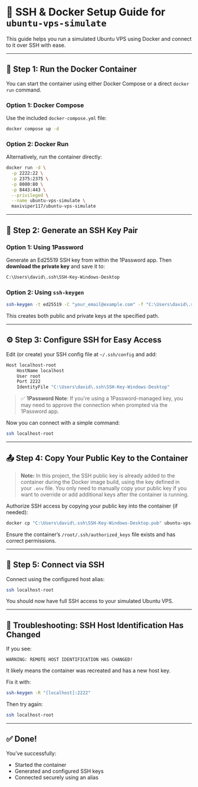 # 🚀 SSH & Docker Setup Guide for `ubuntu-vps-simulate`

This guide helps you run a simulated Ubuntu VPS using Docker and connect to it over SSH with ease.

---

## 🐳 Step 1: Run the Docker Container

You can start the container using either Docker Compose or a direct `docker run` command.

### Option 1: Docker Compose

Use the included `docker-compose.yml` file:

```bash
docker compose up -d
```

### Option 2: Docker Run

Alternatively, run the container directly:

```bash
docker run -d \
  -p 2222:22 \
  -p 2375:2375 \
  -p 8080:80 \
  -p 8443:443 \
  --privileged \
  --name ubuntu-vps-simulate \
  maxiviper117/ubuntu-vps-simulate
```

---

## 🔐 Step 2: Generate an SSH Key Pair

### Option 1: Using 1Password

Generate an Ed25519 SSH key from within the 1Password app.
Then **download the private key** and save it to:

```bash
C:\Users\david\.ssh\SSH-Key-Windows-Desktop
```

### Option 2: Using `ssh-keygen`

```bash
ssh-keygen -t ed25519 -C "your_email@example.com" -f "C:\Users\david\.ssh\SSH-Key-Windows-Desktop"
```

This creates both public and private keys at the specified path.

---

## ⚙️ Step 3: Configure SSH for Easy Access

Edit (or create) your SSH config file at `~/.ssh/config` and add:

```bash
Host localhost-root
    HostName localhost
    User root
    Port 2222
    IdentityFile "C:\Users\david\.ssh\SSH-Key-Windows-Desktop"
```

> ✅ **1Password Note**: If you're using a 1Password-managed key, you may need to approve the connection when prompted via the 1Password app.

Now you can connect with a simple command:

```bash
ssh localhost-root
```

---

## 📤 Step 4: Copy Your Public Key to the Container

> **Note:** In this project, the SSH public key is already added to the container during the Docker image build, using the key defined in your `.env` file. You only need to manually copy your public key if you want to override or add additional keys after the container is running.

Authorize SSH access by copying your public key into the container (if needed):

```bash
docker cp "C:\Users\david\.ssh\SSH-Key-Windows-Desktop.pub" ubuntu-vps-simulate:/root/.ssh/authorized_keys
```

Ensure the container’s `/root/.ssh/authorized_keys` file exists and has correct permissions.

---

## 🔌 Step 5: Connect via SSH

Connect using the configured host alias:

```bash
ssh localhost-root
```

You should now have full SSH access to your simulated Ubuntu VPS.

---

## 🧯 Troubleshooting: SSH Host Identification Has Changed

If you see:

```
WARNING: REMOTE HOST IDENTIFICATION HAS CHANGED!
```

It likely means the container was recreated and has a new host key.

Fix it with:

```bash
ssh-keygen -R "[localhost]:2222"
```

Then try again:

```bash
ssh localhost-root
```

---

## ✅ Done!

You’ve successfully:

* Started the container
* Generated and configured SSH keys
* Connected securely using an alias

